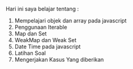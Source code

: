 Hari ini saya belajar tentang :
1. Mempelajari objek dan array pada javascript
2. Penggunaan Iterable
3. Map dan Set
4. WeakMap dan Weak Set
5. Date Time pada javascript
6. Latihan Soal
7. Mengerjakan Kasus Yang diberikan
